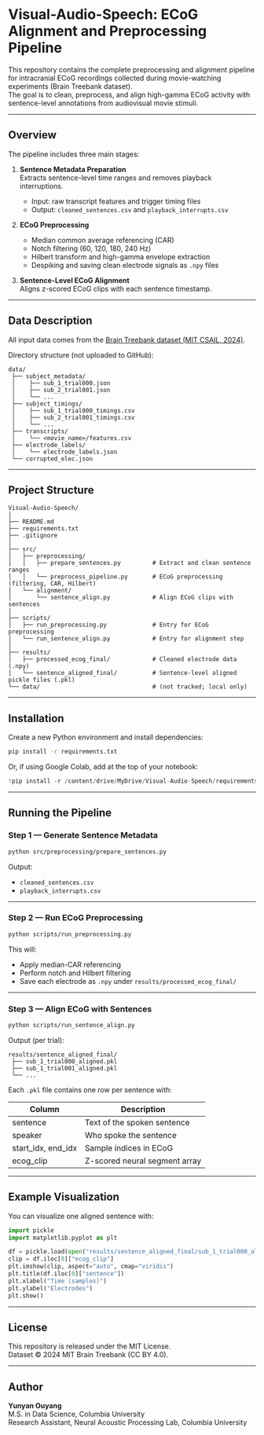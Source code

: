 # Visual-Audio-Speech: ECoG Alignment and Preprocessing Pipeline

This repository contains the complete preprocessing and alignment pipeline for intracranial ECoG recordings collected during movie-watching experiments (Brain Treebank dataset).  
The goal is to clean, preprocess, and align high-gamma ECoG activity with sentence-level annotations from audiovisual movie stimuli.

---

## Overview

The pipeline includes three main stages:

1. **Sentence Metadata Preparation**  
   Extracts sentence-level time ranges and removes playback interruptions.  
   - Input: raw transcript features and trigger timing files  
   - Output: `cleaned_sentences.csv` and `playback_interrupts.csv`

2. **ECoG Preprocessing**  
   - Median common average referencing (CAR)  
   - Notch filtering (60, 120, 180, 240 Hz)  
   - Hilbert transform and high-gamma envelope extraction  
   - Despiking and saving clean electrode signals as `.npy` files

3. **Sentence-Level ECoG Alignment**  
   Aligns z-scored ECoG clips with each sentence timestamp.

---

## Data Description

All input data comes from the [Brain Treebank dataset (MIT CSAIL, 2024)](https://braintreebank.dev).

Directory structure (not uploaded to GitHub):

```
data/
 ├── subject_metadata/
 │    ├── sub_1_trial000.json
 │    ├── sub_2_trial001.json
 │    └── ...
 ├── subject_timings/
 │    ├── sub_1_trial000_timings.csv
 │    ├── sub_2_trial001_timings.csv
 │    └── ...
 ├── transcripts/
 │    └── <movie_name>/features.csv
 ├── electrode_labels/
 │    └── electrode_labels.json
 └── corrupted_elec.json
```

---

## Project Structure

```
Visual-Audio-Speech/
│
├── README.md
├── requirements.txt
├── .gitignore
│
├── src/
│   ├── preprocessing/
│   │   ├── prepare_sentences.py         # Extract and clean sentence ranges
│   │   └── preprocess_pipeline.py       # ECoG preprocessing (filtering, CAR, Hilbert)
│   └── alignment/
│       └── sentence_align.py            # Align ECoG clips with sentences
│
├── scripts/
│   ├── run_preprocessing.py             # Entry for ECoG preprocessing
│   └── run_sentence_align.py            # Entry for alignment step
│
├── results/
│   ├── processed_ecog_final/            # Cleaned electrode data (.npy)
│   └── sentence_aligned_final/          # Sentence-level aligned pickle files (.pkl)
└── data/                                # (not tracked; local only)
```

---

## Installation

Create a new Python environment and install dependencies:

```bash
pip install -r requirements.txt
```

Or, if using Google Colab, add at the top of your notebook:

```python
!pip install -r /content/drive/MyDrive/Visual-Audio-Speech/requirements.txt
```

---

## Running the Pipeline

### Step 1 — Generate Sentence Metadata

```bash
python src/preprocessing/prepare_sentences.py
```

Output:
- `cleaned_sentences.csv`  
- `playback_interrupts.csv`

---

### Step 2 — Run ECoG Preprocessing

```bash
python scripts/run_preprocessing.py
```

This will:
- Apply median-CAR referencing  
- Perform notch and Hilbert filtering  
- Save each electrode as `.npy` under `results/processed_ecog_final/`

---

### Step 3 — Align ECoG with Sentences

```bash
python scripts/run_sentence_align.py
```

Output (per trial):

```
results/sentence_aligned_final/
 ├── sub_1_trial000_aligned.pkl
 ├── sub_1_trial001_aligned.pkl
 └── ...
```

Each `.pkl` file contains one row per sentence with:

| Column | Description |
|--------|-------------|
| sentence | Text of the spoken sentence |
| speaker | Who spoke the sentence |
| start_idx, end_idx | Sample indices in ECoG |
| ecog_clip | Z-scored neural segment array |

---

## Example Visualization

You can visualize one aligned sentence with:

```python
import pickle
import matplotlib.pyplot as plt

df = pickle.load(open("results/sentence_aligned_final/sub_1_trial000_aligned.pkl", "rb"))
clip = df.iloc[0]["ecog_clip"]
plt.imshow(clip, aspect="auto", cmap="viridis")
plt.title(df.iloc[0]["sentence"])
plt.xlabel("Time (samples)")
plt.ylabel("Electrodes")
plt.show()
```

---

## License

This repository is released under the MIT License.  
Dataset © 2024 MIT Brain Treebank (CC BY 4.0).

---

## Author

**Yunyan Ouyang**  
M.S. in Data Science, Columbia University  
Research Assistant, Neural Acoustic Processing Lab, Columbia University

